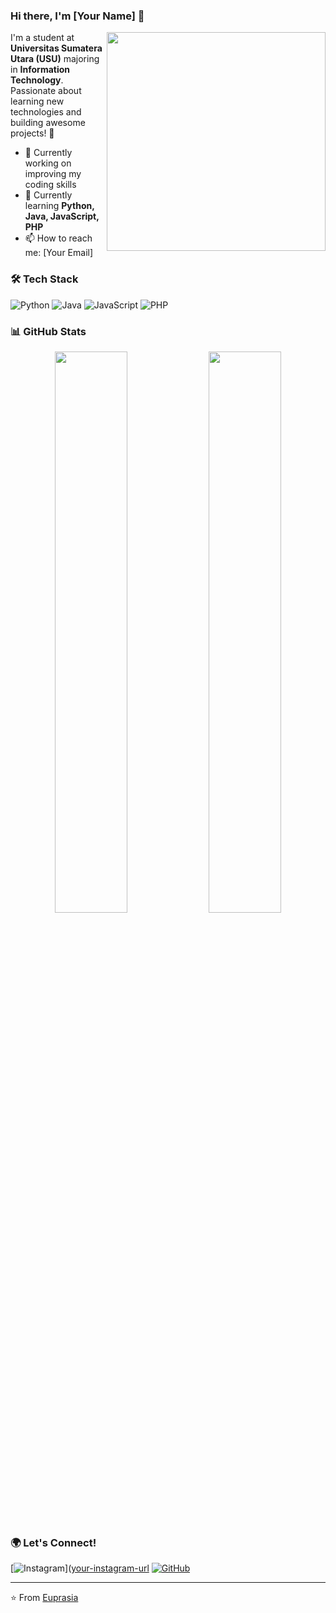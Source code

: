 ### Hi there, I'm [Your Name] 👋

<img src="https://media.giphy.com/media/qgQUggAC3Pfv687qPC/giphy.gif" width="350px" align="right" />

I'm a student at **Universitas Sumatera Utara (USU)** majoring in **Information Technology**. Passionate about learning new technologies and building awesome projects! 🚀

- 🔭 Currently working on improving my coding skills
- 🌱 Currently learning **Python, Java, JavaScript, PHP**
- 📫 How to reach me: [Your Email]

### 🛠 Tech Stack

![Python](https://img.shields.io/badge/Python-3776AB?style=for-the-badge&logo=python&logoColor=white)
![Java](https://img.shields.io/badge/Java-007396?style=for-the-badge&logo=java&logoColor=white)
![JavaScript](https://img.shields.io/badge/JavaScript-F7DF1E?style=for-the-badge&logo=javascript&logoColor=black)
![PHP](https://img.shields.io/badge/PHP-777BB4?style=for-the-badge&logo=php&logoColor=white)

### 📊 GitHub Stats

<p align="center">
  <img width="48%" src="https://github-readme-stats.vercel.app/api username=euprasiaaja&show_icons=true&theme=radical" />
  <img width="48%" src="https://github-readme-streak-stats.herokuapp.com/?user=euprasiaaja&theme=radical" />
</p>


### 🌍 Let's Connect!

[![Instagram](https://img.shields.io/badge/Instagram-Profile-purple?style=flat&logo=instagram)]([your-instagram-url](https://www.instagram.com/euprasiaasitumorang/)
[![GitHub](https://img.shields.io/badge/GitHub-Profile-black?style=flat&logo=github)](https://github.com/your-euprasiaaja)

---

⭐️ From [Euprasia](https://github.com/your-username)
